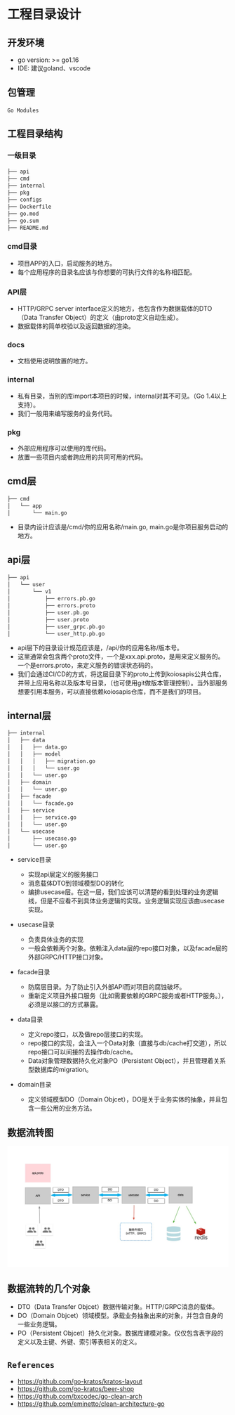 # 工程目录设计

## 开发环境
- go version: >= go1.16  
- IDE: 建议goland、vscode

## 包管理
`Go Modules`

## 工程目录结构

### 一级目录
```
├── api
├── cmd
├── internal
├── pkg
├── configs
├── Dockerfile
├── go.mod
├── go.sum
├── README.md
```

### cmd目录
- 项目APP的入口，启动服务的地方。
- 每个应用程序的目录名应该与你想要的可执行文件的名称相匹配。

### API层
- HTTP/GRPC server interface定义的地方，也包含作为数据载体的DTO（Data Transfer Object）的定义（由proto定义自动生成）。
- 数据载体的简单校验以及返回数据的渲染。 
  
### docs
- 文档使用说明放置的地方。

### internal
- 私有目录，当别的库import本项目的时候，internal对其不可见。（Go 1.4以上支持）。
- 我们一般用来编写服务的业务代码。 

### pkg
- 外部应用程序可以使用的库代码。
- 放置一些项目内或者跨应用的共同可用的代码。

## cmd层
```
├── cmd
│   └── app
│       └── main.go
```
- 目录内设计应该是/cmd/你的应用名称/main.go, main.go是你项目服务启动的地方。

## api层
```
├── api
│   └── user
│       └── v1
│           ├── errors.pb.go
│           ├── errors.proto
│           ├── user.pb.go
│           ├── user.proto
│           ├── user_grpc.pb.go
│           └── user_http.pb.go
```
- api层下的目录设计规范应该是，/api/你的应用名称/版本号。  
- 这里通常会包含两个proto文件，一个是xxx.api.proto，是用来定义服务的。一个是errors.proto，来定义服务的错误状态码的。
- 我们会通过CI/CD的方式，将这层目录下的proto上传到koiosapis公共仓库，并带上应用名称以及版本号目录，（也可使用git做版本管理控制）。当外部服务想要引用本服务，可以直接依赖koiosapis仓库，而不是我们的项目。

## internal层
```
├── internal
│   ├── data
│   │   ├── data.go
│   │   ├── model
│   │   │   ├── migration.go
│   │   │   └── user.go
│   │   └── user.go
│   ├── domain
│   │   └── user.go
│   ├── facade
│   │   └── facade.go
│   ├── service
│   │   ├── service.go
│   │   └── user.go
│   └── usecase
│       ├── usecase.go
│       └── user.go
```
- service目录
  - 实现api层定义的服务接口
  - 消息载体DTO到领域模型DO的转化
  - 编排usecase层。在这一层，我们应该可以清楚的看到处理的业务逻辑线，但是不应看不到具体业务逻辑的实现。业务逻辑实现应该由usecase实现。

- usecase目录
  - 负责具体业务的实现
  - 一般会依赖两个对象。依赖注入data层的repo接口对象，以及facade层的外部GRPC/HTTP接口对象。

- facade目录
  - 防腐层目录。为了防止引入外部API而对项目的腐蚀破坏。
  - 重新定义项目外接口服务（比如需要依赖的GRPC服务或者HTTP服务。），必须是以接口的方式暴露。

- data目录
  - 定义repo接口，以及做repo层接口的实现。
  - repo接口的实现，会注入一个Data对象（直接与db/cache打交道），所以repo接口可以间接的去操作db/cache。
  - Data对象管理数据持久化对象PO（Persistent Object），并且管理着关系型数据库的migration。

- domain目录
  - 定义领域模型DO（Domain Objcet），DO是关于业务实体的抽象，并且包含一些公用的业务方法。

## 数据流转图
![avatar](数据流转图.jpg)

## 数据流转的几个对象
- DTO（Data Transfer Objcet）数据传输对象。HTTP/GRPC消息的载体。
- DO（Domain Objcet）领域模型。承载业务抽象出来的对象，并包含自身的一些业务逻辑。
- PO（Persistent Objcet）持久化对象。数据库建模对象。仅仅包含表字段的定义以及主键、外键、索引等表相关的定义。


## `References`

- https://github.com/go-kratos/kratos-layout
- https://github.com/go-kratos/beer-shop
- https://github.com/bxcodec/go-clean-arch
- https://github.com/eminetto/clean-architecture-go